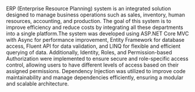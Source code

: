 ERP (Enterprise Resource Planning) system is an integrated solution designed to manage business operations such as sales, inventory, human resources, accounting, and production. The goal of this system is to improve efficiency and reduce costs by integrating all these departments into a single platform.The system was developed using ASP.NET Core MVC with Async for performance improvement, Entity Framework for database access, Fluent API for data validation, and LINQ for flexible and efficient querying of data. Additionally, Identity, Roles, and Permission-based Authorization were implemented to ensure secure and role-specific access control, allowing users to have different levels of access based on their assigned permissions. Dependency Injection was utilized to improve code maintainability and manage dependencies efficiently, ensuring a modular and scalable architecture.
